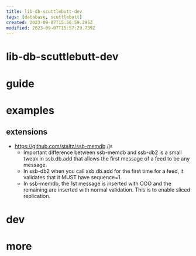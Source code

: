 ```yaml
---
title: lib-db-scuttlebutt-dev
tags: [database, scuttlebutt]
created: 2023-09-07T15:56:59.295Z
modified: 2023-09-07T15:57:29.739Z
---
```


# lib-db-scuttlebutt-dev

# guide

# examples

## extensions

- https://github.com/staltz/ssb-memdb /js
  - Important difference between ssb-memdb and ssb-db2 is a small tweak in ssb.db.add that allows the first message of a feed to be any message. 
  - In ssb-db2 when you call ssb.db.add for the first time for a feed, it validates that it MUST have sequence=1. 
  - In ssb-memdb, the 1st message is inserted with OOO and the remaining are inserted with normal validation. This is to enable sliced replication.
# dev

# more
